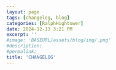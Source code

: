 ```yaml
---
layout: page
tags: [changelog, blog]
categories: [RalphHightower]
date: 2024-12-13 3:21 PM
excerpt: ''
#image: 'BASEURL/assets/blog/img/.png'
#description:
#permalink:
title: 'CHANGELOG'
---
```



